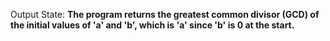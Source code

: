 Output State: **The program returns the greatest common divisor (GCD) of the initial values of 'a' and 'b', which is 'a' since 'b' is 0 at the start.**